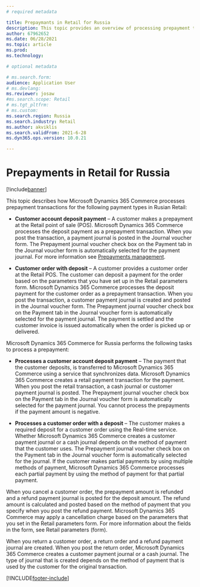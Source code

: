 ```yaml
---
# required metadata

title: Prepaymants in Retail for Russia
description: This topic provides an overview of processing prepayment transactions in Microsoft Dynamics 365 Commerce for Russia.
author: 67962652
ms.date: 06/28/2021
ms.topic: article
ms.prod: 
ms.technology: 

# optional metadata

# ms.search.form:
audience: Application User
# ms.devlang: 
ms.reviewer: josaw
#ms.search.scope: Retail
# ms.tgt_pltfrm: 
# ms.custom: 
ms.search.region: Russia
ms.search.industry: Retail
ms.author: akviklis
ms.search.validFrom: 2021-6-28
ms.dyn365.ops.version: 10.0.21

---
```

# Prepayments in Retail for Russia

[!include[banner](../includes/banner.md)]

This topic describes how Microsoft Dynamics 365 Commerce processes prepayment transactions for the following payment types in Rusian Retail:

- **Customer account deposit payment** – A customer makes a prepayment at the Retail point of sale (POS). Microsoft Dynamics 365 Commerce processes the deposit payment as a prepayment transaction. When you post the transaction, a payment journal is posted in the Journal voucher form. The Prepayment journal voucher check box on the Payment tab in the Journal voucher form is automatically selected for the payment journal. For more information see [Prepayments management](../../finance/localizations/rus-prepayments-management.md).

- **Customer order with deposit** – A customer provides a customer order at the Retail POS. The customer can deposit a payment for the order based on the parameters that you have set up in the Retail parameters form. Microsoft Dynamics 365 Commerce processes the deposit payment for the customer order as a prepayment transaction. When you post the transaction, a customer payment journal is created and posted in the Journal voucher form. The Prepayment journal voucher check box on the Payment tab in the Journal voucher form is automatically selected for the payment journal. The payment is settled and the customer invoice is issued automatically when the order is picked up or delivered.

Microsoft Dynamics 365 Commerce for Russia performs the following tasks to process a prepayment:

- **Processes a customer account deposit payment** – The payment that the customer deposits, is transferred to Microsoft Dynamics 365 Commerce using a service that synchronizes data. Microsoft Dynamics 365 Commerce creates a retail payment transaction for the payment. When you post the retail transaction, a cash journal or customer payment journal is posted. The Prepayment journal voucher check box on the Payment tab in the Journal voucher form is automatically selected for the payment journal. You cannot process the prepayments if the payment amount is negative.

- **Processes a customer order with a deposit** – The customer makes a required deposit for a customer order using the Real-time service. Whether Microsoft Dynamics 365 Commerce creates a customer payment journal or a cash journal depends on the method of payment that the customer uses. The Prepayment journal voucher check box on the Payment tab in the Journal voucher form is automatically selected for the journal. If the customer makes partial payments by using multiple methods of payment, Microsoft Dynamics 365 Commerce processes each partial payment by using the method of payment for that partial payment.

When you cancel a customer order, the prepayment amount is refunded and a refund payment journal is posted for the deposit amount. The refund amount is calculated and posted based on the method of payment that you specify when you post the refund payment. Microsoft Dynamics 365 Commerce may apply a cancellation charge based on the parameters that you set in the Retail parameters form. For more information about the fields in the form, see Retail parameters (form).

When you return a customer order, a return order and a refund payment journal are created. When you post the return order, Microsoft Dynamics 365 Commerce creates a customer payment journal or a cash journal. The type of journal that is created depends on the method of payment that is used by the customer for the original transaction.


[!INCLUDE[footer-include](../../includes/footer-banner.md)]
